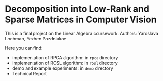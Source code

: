 # Decomposition into Low-Rank and Sparse Matrices in Computer Vision

This is a final project on the Linear Algebra coursework. Authors: Yaroslava Lochman, Yevhen Pozdniakov.

Here you can find:
- implementation of RPCA algorithm: in `rpca` directory
- implementation of ROSL algorithm: in `rosl` directory
- demo and example experiments: in `demo` directory
- Technical Report
